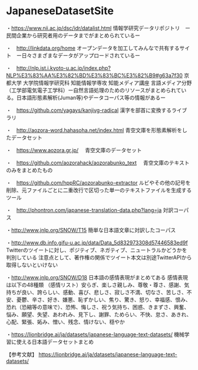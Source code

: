 # JapaneseDatasetSite

・https://www.nii.ac.jp/dsc/idr/datalist.html
 情報学研究データリポジトリ　ー民間企業から研究者用のデータまでがまとめられているー
  
・　http://linkdata.org/home
 オープンデータを加工してみんなで共有するサイト　ー日々さまざまなデータがアップロードされているー　
  
・　http://nlp.ist.i.kyoto-u.ac.jp/index.php?NLP%E3%83%AA%E3%82%BD%E3%83%BC%E3%82%B9#g63a7f30
  京都大学 大学院情報学研究科 知能情報学専攻 知能メディア講座 言語メディア分野（工学部電気電子工学科）ー自然言語処理のためのリソースがまとめられている。日本語形態素解析(Juman等)やデータコーパス等の情報があるー
  
・　https://github.com/yagays/kanjivg-radical
  漢字を部首に変換するライブラリ
  
・　http://aozora-word.hahasoha.net/index.html
  青空文庫を形態素解析をしたデータセット
  
・　https://www.aozora.gr.jp/
　青空文庫のデータセット
 
・　https://github.com/aozorahack/aozorabunko_text
　青空文庫のテキストのみをまとめたもの
 
 ・　https://github.com/hppRC/aozorabunko-extractor
 ルビやその他の記号を削除、元ファイルごとに二重改行で区切った単一のテキストファイルを生成するツール

・　http://phontron.com/japanese-translation-data.php?lang=ja
対訳コーパス

・http://www.jnlp.org/SNOW/T15
簡単な日本語文章に対訳したコーパス

・http://www.db.info.gifu-u.ac.jp/data/Data_5d832973308d57446583ed9f
Twitterのツイートに対し、ポジティブ、ネガティブ、ニュートラルかどうかを判別している
注意点として、著作権の関係でツイート本文は別途TwitterAPIから取得しないといけない

・http://www.jnlp.org/SNOW/D18
日本語の感情表現がまとめてある
感情表現は以下の48種類
（感情リスト）安らぎ、楽しさ親しみ、尊敬・尊さ、感謝、気持ちが良い、誇らしい、感動、喜び、悲しさ、寂しさ不満、切なさ、苦しさ、不安、憂鬱、辛さ、好き、嫌悪、恥ずかしい、焦り、驚き、怒り、幸福感、恨み、恐れ（恐縮等の意味で）、恐怖、悔しさ、祝う気持ち、困惑、きまずさ、興奮、悩み、願望、失望、あわれみ、見下し、謝罪、ためらい、不快、怠さ、あきれ、心配、緊張、妬み、憎い、残念、情けない、穏やか

・https://lionbridge.ai/ja/datasets/japanese-language-text-datasets/
機械学習に使える日本語データセットまとめ

【参考文献】
https://lionbridge.ai/ja/datasets/japanese-language-text-datasets/
